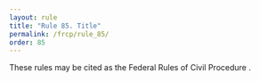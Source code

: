 ```yaml
---
layout: rule
title: "Rule 85. Title"
permalink: /frcp/rule_85/
order: 85
---
```


These rules may be cited as the Federal Rules of Civil Procedure .